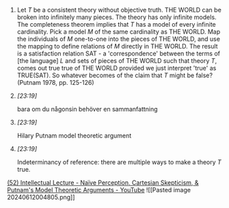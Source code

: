 1.  Let $T$ be a consistent theory without objective truth. THE WORLD can be broken into infinitely many pieces. The theory has only infinite models. The completeness theorem implies that $T$ has a model of every infinite cardinality. Pick a model $M$ of the same cardinality as THE WORLD. Map the individuals of $M$ one-to-one into the pieces of THE WORLD, and use the mapping to define relations of $M$ directly in THE WORLD. The result is a satisfaction relation SAT - a 'correspondence' between the terms of [the language] $L$ and sets of pieces of THE WORLD such that theory $T$, comes out true true of THE WORLD provided we just interpret 'true' as TRUE(SAT). So whatever becomes of the claim that $T$ might be false? (Putnam 1978, pp. 125-126)
    
2.  _[_23:19_]_
    
    bara om du någonsin behöver en sammanfattning
    
3.  _[_23:19_]_
    
    Hilary Putnam model theoretic argument
    
4.  _[_23:19_]_
    
    Indeterminancy of reference: there are multiple ways to make a theory $T$ true.


[(52) Intellectual Lecture - Naïve Perception, Cartesian Skepticism, & Putnam's Model Theoretic Arguments - YouTube](https://www.youtube.com/watch?v=i1e4c4kgbI4&t=1874s&ab_channel=Intellectualpedia)
![[Pasted image 20240612004805.png]]

